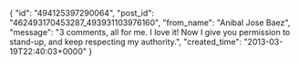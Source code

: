  {
   "id": "494125397290064",
   "post_id": "462493170453287_493931103976160",
   "from_name": "Anibal Jose Baez",
   "message": "3 comments, all for me. I love it! Now I give you permission to stand-up, and keep respecting my authority.",
   "created_time": "2013-03-19T22:40:03+0000"
 }
